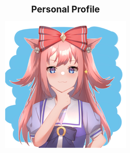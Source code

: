 <h1 size=20 align="center">Personal Profile</h1>
<div align=center>
<img src="./vgirl.jpg" width=380 height=400 align="center"/>
</div>
